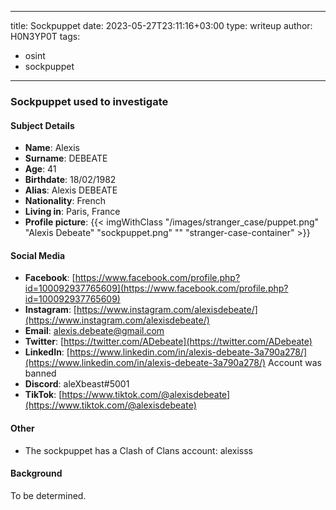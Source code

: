
---
title: Sockpuppet
date: 2023-05-27T23:11:16+03:00
type: writeup
author: H0N3YP0T
tags:
  - osint
  - sockpuppet
---

### Sockpuppet used to investigate

#### Subject Details

- **Name**: Alexis
- **Surname**: DEBEATE
- **Age**: 41
- **Birthdate**: 18/02/1982
- **Alias**: Alexis DEBEATE
- **Nationality**: French
- **Living in**: Paris, France
- **Profile picture**: {{< imgWithClass "/images/stranger_case/puppet.png" "Alexis Debeate" "sockpuppet.png" "" "stranger-case-container" >}}

#### Social Media

- **Facebook**: [https://www.facebook.com/profile.php?id=100092937765609](https://www.facebook.com/profile.php?id=100092937765609)
- **Instagram**: [https://www.instagram.com/alexisdebeate/](https://www.instagram.com/alexisdebeate/)
- **Email**: alexis.debeate@gmail.com
- **Twitter**: [https://twitter.com/ADebeate](https://twitter.com/ADebeate)
- **LinkedIn**: [https://www.linkedin.com/in/alexis-debeate-3a790a278/](https://www.linkedin.com/in/alexis-debeate-3a790a278/) Account was banned
- **Discord**: aleXbeast#5001
- **TikTok**: [https://www.tiktok.com/@alexisdebeate](https://www.tiktok.com/@alexisdebeate)

#### Other

- The sockpuppet has a Clash of Clans account: alexisss

#### Background

To be determined.